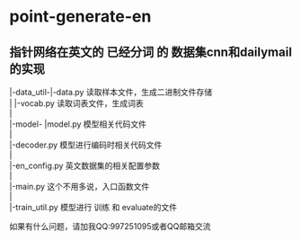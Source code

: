 # point-generate-en

## 指针网络在英文的 已经分词 的 数据集cnn和dailymail的实现


|-data_util-|-data.py 读取样本文件，生成二进制文件存储</br>
|           |-vocab.py 读取词表文件，生成词表</br> 
|</br>
|-model-    |model.py  模型相关代码文件</br>
|</br>
|-decoder.py  模型进行编码时相关代码文件</br>
|</br>
|-en_config.py  英文数据集的相关配置参数</br>
|</br>
|-main.py   这个不用多说，入口函数文件</br>
|</br>
|-train_util.py  模型进行 训练 和 evaluate的文件</br>




如果有什么问题，请加我QQ:997251095或者QQ邮箱交流  